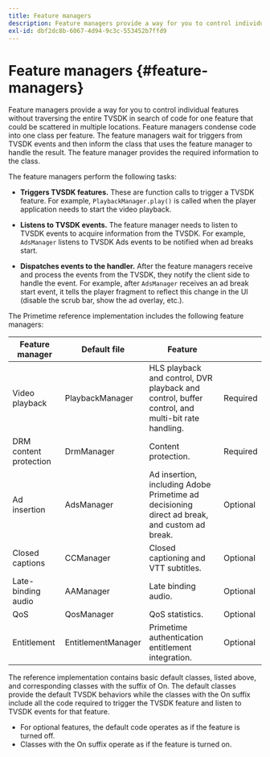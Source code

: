 ```yaml
---
title: Feature managers
description: Feature managers provide a way for you to control individual features without traversing the entire TVSDK in search of code for one feature that could be scattered in multiple locations.
exl-id: dbf2dc8b-6067-4d94-9c3c-553452b7ffd9
---
```

# Feature managers {#feature-managers}

Feature managers provide a way for you to control individual features without traversing the entire TVSDK in search of code for one feature that could be scattered in multiple locations. Feature managers condense code into one class per feature. The feature managers wait for triggers from TVSDK events and then inform the class that uses the feature manager to handle the result. The feature manager provides the required information to the class.

The feature managers perform the following tasks:

* **Triggers TVSDK features.**
  These are function calls to trigger a TVSDK feature. For example, `PlaybackManager.play()` is called when the player application needs to start the video playback. 

* **Listens to TVSDK events.**
  The feature manager needs to listen to TVSDK events to acquire information from the TVSDK. For example, `AdsManager` listens to TVSDK Ads events to be notified when ad breaks start. 

* **Dispatches events to the handler.**
  After the feature managers receive and process the events from the TVSDK, they notify the client side to handle the event. For example, after `AdsManager` receives an ad break start event, it tells the player fragment to reflect this change in the UI (disable the scrub bar, show the ad overlay, etc.).

The Primetime reference implementation includes the following feature managers:  

|  Feature manager  | Default file  | Feature  |  |
|---|---|---|---|
| Video playback | PlaybackManager  | HLS playback and control, DVR playback and control, buffer control, and multi-bit rate handling.  | Required  |
| DRM content protection  | DrmManager  | Content protection.  | Required  |
| Ad insertion  | AdsManager  | Ad insertion, including Adobe Primetime ad decisioning direct ad break, and custom ad break.  | Optional  |
| Closed captions  | CCManager  | Closed captioning and VTT subtitles.  | Optional  |
| Late-binding audio  | AAManager  | Late binding audio.  | Optional  |
| QoS  | QosManager  | QoS statistics.  | Optional  |
|  Entitlement  | EntitlementManager  | Primetime authentication entitlement integration.  | Optional  |

The reference implementation contains basic default classes, listed above, and corresponding classes with the suffix of On. The default classes provide the default TVSDK behaviors while the classes with the On suffix include all the code required to trigger the TVSDK feature and listen to TVSDK events for that feature.

* For optional features, the default code operates as if the feature is turned off. 
* Classes with the On suffix operate as if the feature is turned on.
